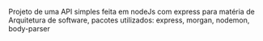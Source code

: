 Projeto de uma API simples feita em nodeJs com express para matéria de Arquitetura de software, pacotes utilizados: express, morgan, nodemon, body-parser
